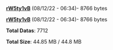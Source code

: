 [**rW5ty1vB**](/data/rW5ty1vB.txt) (08/12/22 - 06:34)- 8766 bytes

[**rW5ty1vB**](/data/rW5ty1vB.txt) (08/12/22 - 06:34)- 8766 bytes

**Total Datas**: 7712

**Total Size**: 44.85 MB / 44.8 MB
